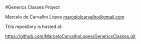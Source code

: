 #Generics Classes Project

Marcelo de Carvalho Lopes
marcelolcarvalho@gmail.com

This repository is hosted at:

https://github.com/MarceloCarvalhoLopes/GenericsClasses.git
